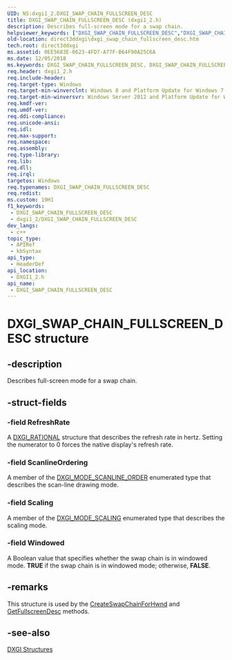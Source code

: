 ```yaml
---
UID: NS:dxgi1_2.DXGI_SWAP_CHAIN_FULLSCREEN_DESC
title: DXGI_SWAP_CHAIN_FULLSCREEN_DESC (dxgi1_2.h)
description: Describes full-screen mode for a swap chain.
helpviewer_keywords: ["DXGI_SWAP_CHAIN_FULLSCREEN_DESC","DXGI_SWAP_CHAIN_FULLSCREEN_DESC structure [DXGI]","direct3ddxgi.dxgi_swap_chain_fullscreen_desc","dxgi1_2/DXGI_SWAP_CHAIN_FULLSCREEN_DESC"]
old-location: direct3ddxgi\dxgi_swap_chain_fullscreen_desc.htm
tech.root: direct3ddxgi
ms.assetid: 0EE5683E-0623-4FD7-A77F-B64F90A25C6A
ms.date: 12/05/2018
ms.keywords: DXGI_SWAP_CHAIN_FULLSCREEN_DESC, DXGI_SWAP_CHAIN_FULLSCREEN_DESC structure [DXGI], direct3ddxgi.dxgi_swap_chain_fullscreen_desc, dxgi1_2/DXGI_SWAP_CHAIN_FULLSCREEN_DESC
req.header: dxgi1_2.h
req.include-header: 
req.target-type: Windows
req.target-min-winverclnt: Windows 8 and Platform Update for Windows 7 [desktop apps only]
req.target-min-winversvr: Windows Server 2012 and Platform Update for Windows Server 2008 R2 [desktop apps only]
req.kmdf-ver: 
req.umdf-ver: 
req.ddi-compliance: 
req.unicode-ansi: 
req.idl: 
req.max-support: 
req.namespace: 
req.assembly: 
req.type-library: 
req.lib: 
req.dll: 
req.irql: 
targetos: Windows
req.typenames: DXGI_SWAP_CHAIN_FULLSCREEN_DESC
req.redist: 
ms.custom: 19H1
f1_keywords:
 - DXGI_SWAP_CHAIN_FULLSCREEN_DESC
 - dxgi1_2/DXGI_SWAP_CHAIN_FULLSCREEN_DESC
dev_langs:
 - c++
topic_type:
 - APIRef
 - kbSyntax
api_type:
 - HeaderDef
api_location:
 - DXGI1_2.h
api_name:
 - DXGI_SWAP_CHAIN_FULLSCREEN_DESC
---
```


# DXGI_SWAP_CHAIN_FULLSCREEN_DESC structure


## -description

Describes full-screen mode for a swap chain.

## -struct-fields

### -field RefreshRate

A <a href="/windows/desktop/api/dxgicommon/ns-dxgicommon-dxgi_rational">DXGI_RATIONAL</a> structure that describes the refresh rate in hertz. Setting the numerator to 0 forces the native display's refresh rate.

### -field ScanlineOrdering

A member of the <a href="/previous-versions/windows/desktop/legacy/bb173067(v=vs.85)">DXGI_MODE_SCANLINE_ORDER</a> enumerated type that describes the scan-line drawing mode.

### -field Scaling

A member of the <a href="/previous-versions/windows/desktop/legacy/bb173066(v=vs.85)">DXGI_MODE_SCALING</a> enumerated type that describes the scaling mode.

### -field Windowed

A Boolean value that specifies whether the swap chain is in windowed mode. <b>TRUE</b> if the swap chain is in windowed mode; otherwise, <b>FALSE</b>.

## -remarks

This structure is used by the <a href="/windows/desktop/api/dxgi1_2/nf-dxgi1_2-idxgifactory2-createswapchainforhwnd">CreateSwapChainForHwnd</a> and <a href="/windows/desktop/api/dxgi1_2/nf-dxgi1_2-idxgiswapchain1-getfullscreendesc">GetFullscreenDesc</a> methods.

## -see-also

<a href="/windows/desktop/direct3ddxgi/d3d10-graphics-reference-dxgi-structures">DXGI Structures</a>
